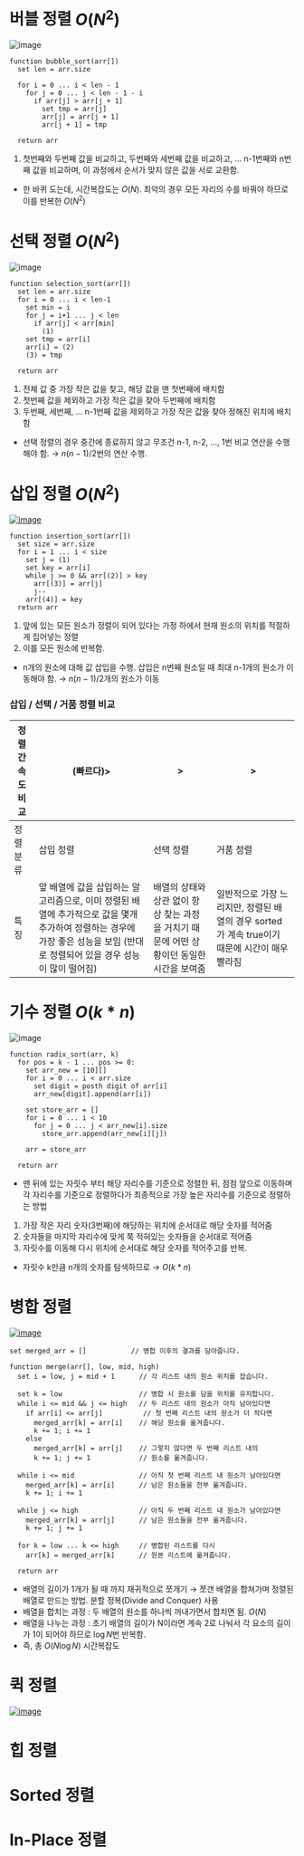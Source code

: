 # 버블 정렬 $O(N^2)$
![image](https://github.com/user-attachments/assets/54ab8842-9350-436e-b0b5-acd46a174999)

```
function bubble_sort(arr[])
  set len = arr.size
  
  for i = 0 ... i < len - 1
    for j = 0 ... j < len - 1 - i
      if arr[j] > arr[j + 1]
        set tmp = arr[j]
        arr[j] = arr[j + 1]
        arr[j + 1] = tmp
  
  return arr

```

1. 첫번째와 두번째 값을 비교하고, 두번째와 세번째 값을 비교하고, ... n-1번째와 n번째 값을 비교하며, 이 과정에서 순서가 맞지 않은 값을 서로 교환함.
- 한 바퀴 도는데, 시간복잡도는 $O(N)$. 최악의 경우 모든 자리의 수를 바꿔야 하므로 이를 반복한 $O(N^2)$

# 선택 정렬 $O(N^2)$
![image](https://github.com/user-attachments/assets/e1af4ba0-a401-49fc-ae24-7361c1307429)

```
function selection_sort(arr[])
  set len = arr.size
  for i = 0 ... i < len-1
    set min = i
    for j = i+1 ... j < len
      if arr[j] < arr[min]
        (1)
    set tmp = arr[i]
    arr[i] = (2)
    (3) = tmp
  
  return arr

```


1. 전체 값 중 가장 작은 값을 찾고, 해당 값을 맨 첫번째에 배치함
2. 첫번째 값을 제외하고 가장 작은 값을 찾아 두번째에 배치함
3. 두번째, 세번째, ... n-1번째 값을 제외하고 가장 작은 값을 찾아 정해진 위치에 배치함
- 선택 정렬의 경우 중간에 종료하지 않고 무조건 n-1, n-2, ..., 1번 비교 연산을 수행해야 함. → $n(n-1)/2$번의 연산 수행.


# 삽입 정렬 $O(N^2)$
[![image](https://github.com/user-attachments/assets/37075d26-f778-4f0e-a7a1-e859774c85c5)](https://gmlwjd9405.github.io/2018/05/06/algorithm-insertion-sort.html)

```
function insertion_sort(arr[])
  set size = arr.size
  for i = 1 ... i < size
    set j = (1)
    set key = arr[i]
    while j >= 0 && arr[(2)] > key
      arr[(3)] = arr[j]
      j--
    arr[(4)] = key
  return arr

```

1. 앞에 있는 모든 원소가 정렬이 되어 있다는 가정 하에서 현재 원소의 위치를 적절하게 집어넣는 정렬
2. 이를 모든 원소에 반복함.
- n개의 원소에 대해 값 삽입을 수행. 삽입은 n번째 원소일 때 최대 n-1개의 원소가 이동해야 함. → $n(n-1)/2$개의 원소가 이동

### 삽입 / 선택 / 거품 정렬 비교
|정렬간 속도 비교|(빠르다)>|>|>|
|--|--|--|--|
|정렬 분류|삽입 정렬|선택 정렬|거품 정렬|
|특징|앞 배열에 값을 삽입하는 알고리즘으로, 이미 정렬된 배열에 추가적으로 값을 몇개 추가하여 정렬하는 경우에 가장 좋은 성능을 보임 (반대로 정렬되어 있을 경우 성능이 많이 떨어짐)|배열의 상태와 상관 없이 항상 찾는 과정을 거치기 때문에 어떤 상황이던 동일한 시간을 보여줌|일반적으로 가장 느리지만, 정렬된 배열의 경우 sorted가 계속 true이기 때문에 시간이 매우 빨라짐|



# 기수 정렬 $O(k*n)$
![image](https://github.com/user-attachments/assets/1364428c-84c5-445d-8fdd-dd1780a389ad)

```
function radix_sort(arr, k)
  for pos = k - 1 ... pos >= 0:
    set arr_new = [10][]
    for i = 0 ... i < arr.size
      set digit = posth digit of arr[i]
      arr_new[digit].append(arr[i])

    set store_arr = []
    for i = 0 ... i < 10
      for j = 0 ... j < arr_new[i].size
        store_arr.append(arr_new[i][j])
  
    arr = store_arr

  return arr

```

- 맨 뒤에 있는 자릿수 부터 해당 자리수를 기준으로 정렬한 뒤, 점점 앞으로 이동하며 각 자리수를 기준으로 정렬하다가 최종적으로 가장 높은 자리수를 기준으로 정렬하는 방법
1. 가장 작은 자리 숫자(3번째)에 해당하는 위치에 순서대로 해당 숫자를 적어줌
2. 숫자들을 마지막 자리수에 맞게 쭉 적혀있는 숫자들을 순서대로 적어줌
3. 자릿수를 이동해 다시 위치에 순서대로 해당 숫자를 적어주고를 반복.
- 자릿수 k만큼 n개의 숫자를 탐색하므로 → $O(k*n)$

# 병합 정렬
[![image](https://github.com/user-attachments/assets/de206973-f01d-42e3-bee3-e45d24735e98)](https://gmlwjd9405.github.io/2018/05/08/algorithm-merge-sort.html)

```
set merged_arr = []           // 병합 이후의 결과를 담아줍니다.

function merge(arr[], low, mid, high)
  set i = low, j = mid + 1      // 각 리스트 내의 원소 위치를 잡습니다.

  set k = low                   // 병합 시 원소를 담을 위치를 유지합니다.
  while i <= mid && j <= high   // 두 리스트 내의 원소가 아직 남아있다면
    if arr[i] <= arr[j]          // 첫 번째 리스트 내의 원소가 더 작다면
      merged_arr[k] = arr[i]    // 해당 원소를 옮겨줍니다. 
      k += 1; i += 1
    else
      merged_arr[k] = arr[j]    // 그렇지 않다면 두 번째 리스트 내의
      k += 1; j += 1            // 원소를 옮겨줍니다.
  
  while i <= mid                // 아직 첫 번째 리스트 내 원소가 남아있다면
    merged_arr[k] = arr[i]      // 남은 원소들을 전부 옮겨줍니다.
    k += 1; i += 1

  while j <= high               // 아직 두 번째 리스트 내 원소가 남아있다면
    merged_arr[k] = arr[j]      // 남은 원소들을 전부 옮겨줍니다.
    k += 1; j += 1
  
  for k = low ... k <= high     // 병합된 리스트를 다시
    arr[k] = merged_arr[k]      // 원본 리스트에 옮겨줍니다.
  
  return arr 

```

- 배열의 길이가 1개가 될 때 까지 재귀적으로 쪼개기 → 쪼갠 배열을 합쳐가며 정렬된 배열로 만드는 방법. 분할 정복(Divide and Conquer) 사용
- 배열을 합치는 과정 : 두 배열의 원소를 하나씩 꺼내가면서 합치면 됨. $O(N)$
- 배열을 나누는 과정 : 초기 배열의 길이가 N이라면 계속 2로 나눠서 각 요소의 길이가 1이 되어야 하므로 $\log{N}$번 반복함.
- 즉, 총 $O(N\log{N})$ 시간복잡도



# 퀵 정렬
[![image](https://github.com/user-attachments/assets/7e3b1466-4d02-4c51-b25a-94580700763c)
](https://gmlwjd9405.github.io/2018/05/10/algorithm-quick-sort.html)




# 힙 정렬


# Sorted 정렬


# In-Place 정렬







